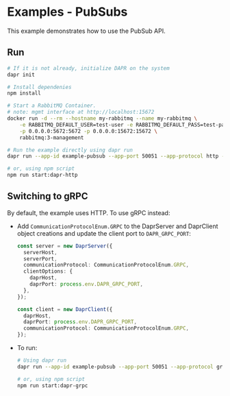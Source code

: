 # Examples - PubSubs

This example demonstrates how to use the PubSub API.

## Run

```bash
# If it is not already, initialize DAPR on the system
dapr init

# Install dependenies
npm install

# Start a RabbitMQ Container.
# note: mgmt interface at http://localhost:15672
docker run -d --rm --hostname my-rabbitmq --name my-rabbitmq \
    -e RABBITMQ_DEFAULT_USER=test-user -e RABBITMQ_DEFAULT_PASS=test-password \
    -p 0.0.0.0:5672:5672 -p 0.0.0.0:15672:15672 \
    rabbitmq:3-management

# Run the example directly using dapr run
dapr run --app-id example-pubsub --app-port 50051 --app-protocol http --components-path ./components npm run start

# or, using npm script
npm run start:dapr-http
```

## Switching to gRPC

By default, the example uses HTTP. To use gRPC instead:

- Add `CommunicationProtocolEnum.GRPC` to the DaprServer and DaprClient object creations and update the client port to `DAPR_GRPC_PORT`:

  ```typescript
  const server = new DaprServer({
    serverHost,
    serverPort,
    communicationProtocol: CommunicationProtocolEnum.GRPC,
    clientOptions: {
      daprHost,
      daprPort: process.env.DAPR_GRPC_PORT,
    },
  });

  const client = new DaprClient({
    daprHost,
    daprPort: process.env.DAPR_GRPC_PORT,
    communicationProtocol: CommunicationProtocolEnum.GRPC,
  });
  ```

- To run:

  ```bash
  # Using dapr run
  dapr run --app-id example-pubsub --app-port 50051 --app-protocol grpc --components-path ./components npm run start

  # or, using npm script
  npm run start:dapr-grpc
  ```
